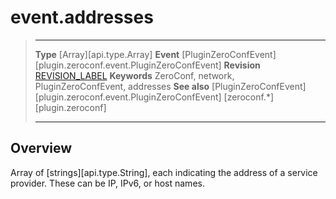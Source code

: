 
# event.addresses

> --------------------- ------------------------------------------------------------------------------------------
> __Type__              [Array][api.type.Array]
> __Event__				[PluginZeroConfEvent][plugin.zeroconf.event.PluginZeroConfEvent]
> __Revision__          [REVISION_LABEL](REVISION_URL)
> __Keywords__          ZeroConf, network, PluginZeroConfEvent, addresses
> __See also__			[PluginZeroConfEvent][plugin.zeroconf.event.PluginZeroConfEvent]
>						[zeroconf.*][plugin.zeroconf]
> --------------------- ------------------------------------------------------------------------------------------


## Overview

Array of [strings][api.type.String], each indicating the address of a service provider. These can be IP, IPv6, or host names.
